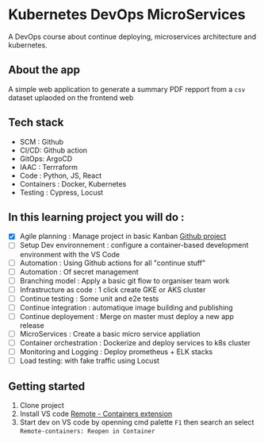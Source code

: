 # Kubernetes DevOps MicroServices

A DevOps course about continue deploying, microservices architecture and kubernetes.

## About the app

A simple web application to generate a summary PDF repport from a `csv` dataset uplaoded on the frontend web

## Tech stack 

* SCM : Github
* CI/CD: Github action
* GitOps: ArgoCD
* IAAC : Terrraform
* Code : Python, JS, React
* Containers : Docker, Kubernetes
* Testing : Cypress, Locust

## In this learning project you will do :

* [x] Agile planning : Manage project in basic Kanban [Github project](https://github.com/mikamboo/k8s-devops-microservices/projects/1)
* [ ] Setup Dev environnement : configure a container-based development environment with the VS Code
* [ ] Automation : Using Github actions for all "continue stuff"
* [ ] Automation : Of secret management
* [ ] Branching model : Apply a basic git flow to organiser team work
* [ ] Infrastructure as code : 1 click create GKE or AKS cluster
* [ ] Continue testing : Some unit and e2e tests
* [ ] Continue integration : automatique image building and publishing
* [ ] Continue deployement : Merge on master must deploy a new app release
* [ ] MicroServices : Create a basic micro service appliation
* [ ] Container orchestration : Dockerize and deploy services to k8s cluster
* [ ] Monitoring and Logging : Deploy prometheus + ELK stacks
* [ ] Load testing:  with fake traffic using Locust

## Getting started

1. Clone project
2. Install VS code [Remote - Containers extension](https://code.visualstudio.com/docs/remote/containers)
3. Start dev on VS code by openning cmd palette `F1` then search an select `Remote-containers: Reopen in Container`